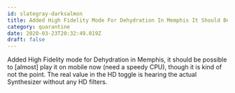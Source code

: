 ```yaml
---
id: slategray-darksalmon
title: Added High Fidelity Mode For Dehydration In Memphis It Should Be Possible To Play It On Mobile Now Need A Speedy Cpu Though
category: quarantine
date: 2020-03-23T20:32:49.019Z
draft: false
---
```


Added High Fidelity mode for Dehydration in Memphis, it should be possible to \[almost\] play it on mobile now (need a speedy CPU), though it is kind of not the point. The real value in the HD toggle is hearing the actual Synthesizer without any HD filters.